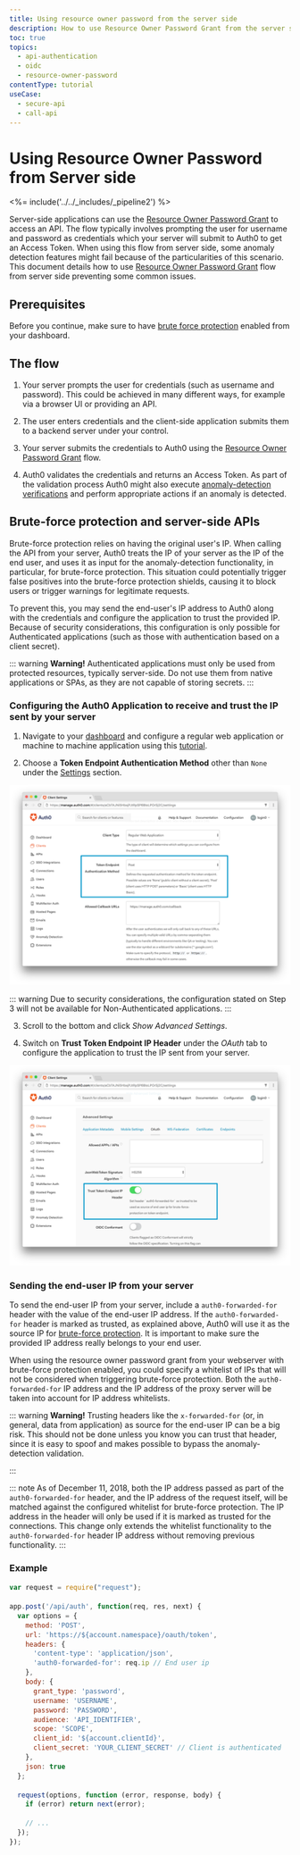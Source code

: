 ```yaml
---
title: Using resource owner password from the server side
description: How to use Resource Owner Password Grant from the server side together with anomaly detection.
toc: true
topics:
  - api-authentication
  - oidc
  - resource-owner-password
contentType: tutorial
useCase:
  - secure-api
  - call-api
---
```


# Using Resource Owner Password from Server side

<%= include('../../_includes/_pipeline2') %>

Server-side applications can use the [Resource Owner Password Grant](/api-auth/grant/password) to access an API. The flow typically involves prompting the user for username and password as credentials which your server will submit to Auth0 to get an Access Token. When using this flow from server side, some anomaly detection features might fail because of the particularities of this scenario. This document details how to use [Resource Owner Password Grant](/api-auth/grant/password) flow from server side preventing some common issues.

## Prerequisites

Before you continue, make sure to have [brute force protection](/anomaly-detection#brute-force-protection) enabled from your dashboard.

## The flow

1. Your server prompts the user for credentials (such as username and password). This could be achieved in many different ways, for example via a browser UI or providing an API.

2. The user enters credentials and the client-side application submits them to a backend server under your control.

3. Your server submits the credentials to Auth0 using the [Resource Owner Password Grant](/api-auth/grant/password) flow.

4. Auth0 validates the credentials and returns an Access Token. As part of the validation process Auth0 might also execute [anomaly-detection verifications](/anomaly-detection) and perform appropriate actions if an anomaly is detected.

## Brute-force protection and server-side APIs

Brute-force protection relies on having the original user's IP. When calling the API from your server, Auth0 treats the IP of your server as the IP of the end user, and uses it as input for the anomaly-detection functionality, in particular, for brute-force protection. This situation could potentially trigger false positives into the brute-force protection shields, causing it to block users or trigger warnings for legitimate requests.

To prevent this, you may send the end-user's IP address to Auth0 along with the credentials and configure the application to trust the provided IP. Because of security considerations, this configuration is only possible for Authenticated applications (such as those with authentication based on a client secret).

::: warning
<strong>Warning!</strong> Authenticated applications must only be used from protected resources, typically server-side. Do not use them from native applications or SPAs, as they are not capable of storing secrets.
:::


### Configuring the Auth0 Application to receive and trust the IP sent by your server

1. Navigate to your [dashboard](${manage_url}) and configure a regular web application or machine to machine application using this [tutorial](/applications#how-to-configure-an-application).

2. Choose a __Token Endpoint Authentication Method__ other than `None` under the [Settings](/applications#application-settings) section.

![Token Endpoint Authentication Method](/media/articles/api-auth/client-auth-method.png)

::: warning
Due to security considerations, the configuration stated on Step 3 will not be available for Non-Authenticated applications.
:::

3. Scroll to the bottom and click _Show Advanced Settings_.

4. Switch on __Trust Token Endpoint IP Header__ under the _OAuth_ tab to configure the application to trust the IP sent from your server.

![Enabling Auth0-Forwarded-For](/media/articles/api-auth/enabling-auth0-forwarded-for.png)

### Sending the end-user IP from your server

To send the end-user IP from your server, include a `auth0-forwarded-for` header with the value of the end-user IP address. If the `auth0-forwarded-for` header is marked as trusted, as explained above, Auth0 will use it as the source IP for [brute-force protection](/anomaly-detection). It is important to make sure the provided IP address really belongs to your end user. 

When using the resource owner password grant from your webserver with brute-force protection enabled, you could specify a whitelist of IPs that will not be considered when triggering brute-force protection. Both the `auth0-forwarded-for` IP address and the IP address of the proxy server will be taken into account for IP address whitelists. 


::: warning
<strong>Warning!</strong> Trusting headers like the <code>x-forwarded-for</code> (or, in general, data from application) as source for the end-user IP can be a big risk. This should not be done unless you know you can trust that header, since it is easy to spoof and makes possible to bypass the anomaly-detection validation.
</div>
:::

::: note
As of December 11, 2018, both the IP address passed as part of the `auth0-forwarded-for` header, and the IP address of the request itself, will be matched against the configured whitelist for brute-force protection. 
The IP address in the header will only be used if it is marked as trusted for the connections. This change only extends the whitelist functionality to the `auth0-forwarded-for` header IP address without removing previous functionality.
:::

### Example

```javascript
var request = require("request");

app.post('/api/auth', function(req, res, next) {
  var options = {
    method: 'POST',
    url: 'https://${account.namespace}/oauth/token',
    headers: {
      'content-type': 'application/json',
      'auth0-forwarded-for': req.ip // End user ip
    },
    body: {
      grant_type: 'password',
      username: 'USERNAME',
      password: 'PASSWORD',
      audience: 'API_IDENTIFIER',
      scope: 'SCOPE',
      client_id: '${account.clientId}',
      client_secret: 'YOUR_CLIENT_SECRET' // Client is authenticated
    },
    json: true
  };

  request(options, function (error, response, body) {
    if (error) return next(error);

    // ...
  });
});
```
